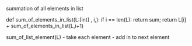 summation of all elements in list

def sum_of_elements_in_list(L:[int] , i,):
    if i == len(L):
        return sum;
    return L[i] + sum_of_elements_in_list(L,i+1) 
    


sum_of_list_element(L) 
    - take each element
    - add in to next element


